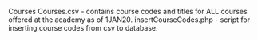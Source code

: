 Courses
Courses.csv - contains course codes and titles for ALL courses offered at the academy as of 1JAN20.
insertCourseCodes.php - script for inserting course codes from csv to database.
